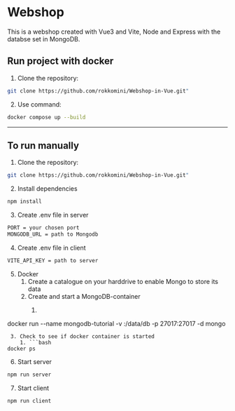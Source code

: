 # Webshop

This is a webshop created with Vue3 and Vite, Node and Express with the databse set in MongoDB.

## Run project with docker

1. Clone the repository:

```bash
git clone https://github.com/rokkomini/Webshop-in-Vue.git"
```

2. Use command:

```bash
docker compose up --build
```

----
## To run manually

1. Clone the repository:

```bash
git clone https://github.com/rokkomini/Webshop-in-Vue.git"
```
2. Install dependencies
```bash
npm install
```
3. Create .env file in server

```bash
PORT = your chosen port
MONGODB_URL = path to Mongodb
```

4. Create .env file in client

```bash
VITE_API_KEY = path to server
```

5. Docker
   1. Create a catalogue on your harddrive to enable Mongo to store its data
   2. Create and start a MongoDB-container
      1.   ```bash
  docker run --name mongodb-tutorial -v <your-data-catalogue>:/data/db  -p 27017:27017 -d mongo 
  ```
   3. Check to see if docker container is started
      1. ```bash
  docker ps
  ```
  
6. Start server 
  ```bash
  npm run server
  ```
7. Start client
  ```bash
  npm run client
  ```



